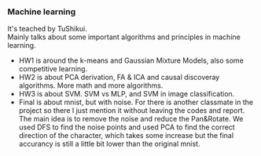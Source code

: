 ### Machine learning  
It's teached by TuShikui.  
Mainly talks about some important algorithms and principles in machine learning. 

- HW1 is around the k-means and Gaussian Mixture Models, also some competitive learning.
- HW2 is about PCA derivation, FA & ICA and causal discoveray algorithms. More math and more algorithms.
- HW3 is about SVM. SVM vs MLP, and SVM in image classification.
- Final is about mnist, but with noise. For there is another classmate in the project so there I just mention it without leaving the codes and report. The main idea is to remove the noise and reduce the Pan&Rotate. We used DFS to find the noise points and used PCA to find the correct direction of the character, which takes some increase but the final accurancy is still a little bit lower than the original mnist.  